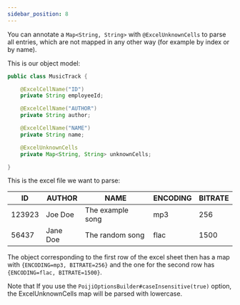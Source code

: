 ```yaml
---
sidebar_position: 8
---
```


You can annotate a `Map<String, String>` with `@ExcelUnknownCells` to parse all entries,
which are not mapped in any other way (for example by index or by name).

This is our object model:

```java
public class MusicTrack {

    @ExcelCellName("ID")
    private String employeeId;

    @ExcelCellName("AUTHOR")
    private String author;

    @ExcelCellName("NAME")
    private String name;

    @ExcelUnknownCells
    private Map<String, String> unknownCells;

}
```

This is the excel file we want to parse:


|ID | AUTHOR |NAME |ENCODING |BITRATE|
| -- |-- | --| --| --|
|123923|Joe Doe|The example song|mp3|256|
|56437|Jane Doe|The random song|flac|1500|


The object corresponding to the first row of the excel sheet then has a map with `{ENCODING=mp3, BITRATE=256}`
and the one for the second row has `{ENCODING=flac, BITRATE=1500}`. 

Note that If you use the `PoijiOptionsBuilder#caseInsensitive(true)` option, the ExcelUnknownCells map will be parsed with lowercase.
